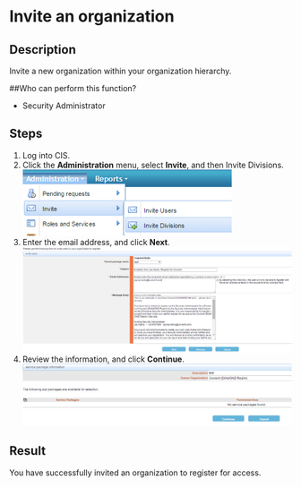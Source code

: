 # Invite an organization

## Description
Invite a new organization within your organization hierarchy.

##Who can perform this function?
* Security Administrator

## Steps
1. Log into CIS.
2. Click the **Administration** menu, select **Invite**, and then Invite Divisions.
![](oi-1.png)
3. Enter the email address, and click **Next**.
![](oi-2.png)
4. Review the information, and click **Continue**.
![](oi-3.png)

## Result
You have successfully invited an organization to register for access.
